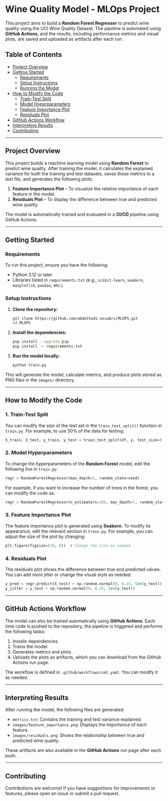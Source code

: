 # Wine Quality Model - MLOps Project

This project aims to build a **Random Forest Regressor** to predict wine quality using the UCI Wine Quality Dataset. The pipeline is automated using **GitHub Actions**, and the results, including performance metrics and visual plots, are saved and uploaded as artifacts after each run.

## Table of Contents
- [Project Overview](#project-overview)
- [Getting Started](#getting-started)
  - [Requirements](#requirements)
  - [Setup Instructions](#setup-instructions)
  - [Running the Model](#running-the-model)
- [How to Modify the Code](#how-to-modify-the-code)
  - [Train-Test Split](#train-test-split)
  - [Model Hyperparameters](#model-hyperparameters)
  - [Feature Importance Plot](#feature-importance-plot)
  - [Residuals Plot](#residuals-plot)
- [GitHub Actions Workflow](#github-actions-workflow)
- [Interpreting Results](#interpreting-results)
- [Contributing](#contributing)

---

## Project Overview

This project builds a machine learning model using **Random Forest** to predict wine quality. After training the model, it calculates the explained variance for both the training and test datasets, saves these metrics to a text file, and generates the following plots:
1. **Feature Importance Plot** – To visualize the relative importance of each feature in the model.
2. **Residuals Plot** – To display the difference between true and predicted wine quality.

The model is automatically trained and evaluated in a **CI/CD** pipeline using GitHub Actions.

---

## Getting Started

### Requirements

To run this project, ensure you have the following:
- Python 3.12 or later
- Libraries listed in `requirements.txt` (e.g., `scikit-learn`, `seaborn`, `matplotlib`, `pandas`, etc.)

### Setup Instructions

1. **Clone the repository:**
   ```bash
   git clone https://github.com/abdelhadi-essabri/MLOPS.git
   cd MLOPS
   ```

2. **Install the dependencies:**
   ```bash
   pip install --upgrade pip
   pip install -r requirements.txt
   ```

3. **Run the model locally:**
   ```bash
   python train.py
   ```

This will generate the model, calculate metrics, and produce plots stored as PNG files in the `images/` directory.

---

## How to Modify the Code

### 1. Train-Test Split
You can modify the size of the test set in the `train_test_split()` function in `train.py`. For example, to use 30% of the data for testing:

```python
X_train, X_test, y_train, y_test = train_test_split(df, y, test_size=0.3, random_state=seed)
```

### 2. Model Hyperparameters
To change the hyperparameters of the **Random Forest** model, edit the following line in `train.py`:

```python
regr = RandomForestRegressor(max_depth=5, random_state=seed)
```

For example, if you want to increase the number of trees in the forest, you can modify the code as:

```python
regr = RandomForestRegressor(n_estimators=200, max_depth=7, random_state=seed)
```

### 3. Feature Importance Plot
The feature importance plot is generated using **Seaborn**. To modify its appearance, edit the relevant section in `train.py`. For example, you can adjust the size of the plot by changing:

```python
plt.figure(figsize=(10, 6))  # Change the size as needed
```

### 4. Residuals Plot
The residuals plot shows the difference between true and predicted values. You can add more jitter or change the visual style as needed:

```python
y_pred = regr.predict(X_test) + np.random.normal(0, 0.25, len(y_test))
y_jitter = y_test + np.random.normal(0, 0.25, len(y_test))
```

---

## GitHub Actions Workflow

The model can also be trained automatically using **GitHub Actions**. Each time code is pushed to the repository, the pipeline is triggered and performs the following tasks:
1. Installs dependencies.
2. Trains the model.
3. Generates metrics and plots.
4. Uploads the plots as artifacts, which you can download from the GitHub Actions run page.

The workflow is defined in `.github/workflows/cml.yaml`. You can modify it as needed.

---

## Interpreting Results

After running the model, the following files are generated:
- `metrics.txt`: Contains the training and test variance explained.
- `images/feature_importance.png`: Displays the importance of each feature.
- `images/residuals.png`: Shows the relationship between true and predicted wine quality.

These artifacts are also available in the **GitHub Actions** run page after each push.

---

## Contributing

Contributions are welcome! If you have suggestions for improvements or features, please open an issue or submit a pull request.
